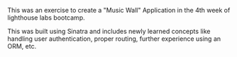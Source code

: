 This was an exercise to create a "Music Wall" Application in the 4th week of lighthouse labs bootcamp.

This was built using Sinatra and includes newly learned concepts like handling user authentication, proper routing, further experience using an ORM, etc.
